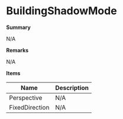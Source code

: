 # BuildingShadowMode

**Summary**

N/A

**Remarks**

N/A

**Items**

|Name|Description|
|---|---|
|Perspective|N/A|
|FixedDirection|N/A|

